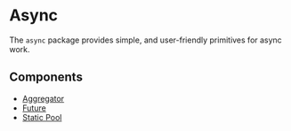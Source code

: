 # Async

The `async` package provides simple, and user-friendly primitives for async work.

## Components
- [Aggregator](aggregator)
- [Future](future)
- [Static Pool](pool)
